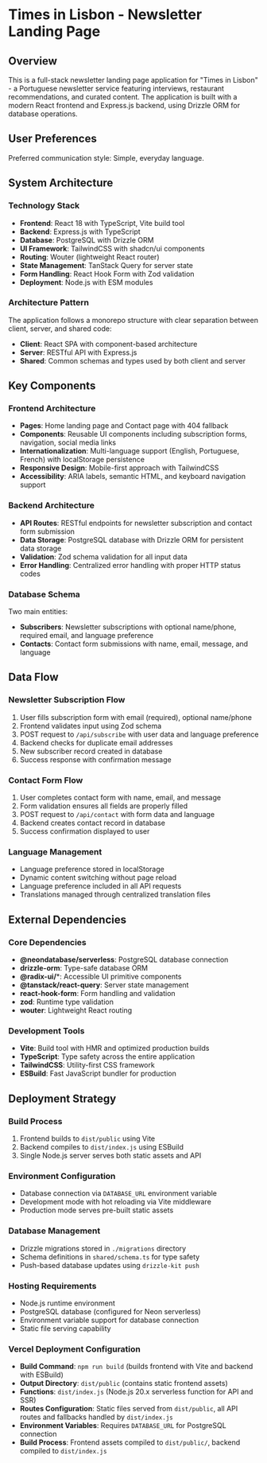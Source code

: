 # Times in Lisbon - Newsletter Landing Page

## Overview

This is a full-stack newsletter landing page application for "Times in Lisbon" - a Portuguese newsletter service featuring interviews, restaurant recommendations, and curated content. The application is built with a modern React frontend and Express.js backend, using Drizzle ORM for database operations.

## User Preferences

Preferred communication style: Simple, everyday language.

## System Architecture

### Technology Stack
- **Frontend**: React 18 with TypeScript, Vite build tool
- **Backend**: Express.js with TypeScript
- **Database**: PostgreSQL with Drizzle ORM
- **UI Framework**: TailwindCSS with shadcn/ui components
- **Routing**: Wouter (lightweight React router)
- **State Management**: TanStack Query for server state
- **Form Handling**: React Hook Form with Zod validation
- **Deployment**: Node.js with ESM modules

### Architecture Pattern
The application follows a monorepo structure with clear separation between client, server, and shared code:
- **Client**: React SPA with component-based architecture
- **Server**: RESTful API with Express.js
- **Shared**: Common schemas and types used by both client and server

## Key Components

### Frontend Architecture
- **Pages**: Home landing page and Contact page with 404 fallback
- **Components**: Reusable UI components including subscription forms, navigation, social media links
- **Internationalization**: Multi-language support (English, Portuguese, French) with localStorage persistence
- **Responsive Design**: Mobile-first approach with TailwindCSS
- **Accessibility**: ARIA labels, semantic HTML, and keyboard navigation support

### Backend Architecture
- **API Routes**: RESTful endpoints for newsletter subscription and contact form submission
- **Data Storage**: PostgreSQL database with Drizzle ORM for persistent data storage
- **Validation**: Zod schema validation for all input data
- **Error Handling**: Centralized error handling with proper HTTP status codes

### Database Schema
Two main entities:
- **Subscribers**: Newsletter subscriptions with optional name/phone, required email, and language preference
- **Contacts**: Contact form submissions with name, email, message, and language

## Data Flow

### Newsletter Subscription Flow
1. User fills subscription form with email (required), optional name/phone
2. Frontend validates input using Zod schema
3. POST request to `/api/subscribe` with user data and language preference
4. Backend checks for duplicate email addresses
5. New subscriber record created in database
6. Success response with confirmation message

### Contact Form Flow
1. User completes contact form with name, email, and message
2. Form validation ensures all fields are properly filled
3. POST request to `/api/contact` with form data and language
4. Backend creates contact record in database
5. Success confirmation displayed to user

### Language Management
- Language preference stored in localStorage
- Dynamic content switching without page reload
- Language preference included in all API requests
- Translations managed through centralized translation files

## External Dependencies

### Core Dependencies
- **@neondatabase/serverless**: PostgreSQL database connection
- **drizzle-orm**: Type-safe database ORM
- **@radix-ui/***: Accessible UI primitive components
- **@tanstack/react-query**: Server state management
- **react-hook-form**: Form handling and validation
- **zod**: Runtime type validation
- **wouter**: Lightweight React routing

### Development Tools
- **Vite**: Build tool with HMR and optimized production builds
- **TypeScript**: Type safety across the entire application
- **TailwindCSS**: Utility-first CSS framework
- **ESBuild**: Fast JavaScript bundler for production

## Deployment Strategy

### Build Process
1. Frontend builds to `dist/public` using Vite
2. Backend compiles to `dist/index.js` using ESBuild
3. Single Node.js server serves both static assets and API

### Environment Configuration
- Database connection via `DATABASE_URL` environment variable
- Development mode with hot reloading via Vite middleware
- Production mode serves pre-built static assets

### Database Management
- Drizzle migrations stored in `./migrations` directory
- Schema definitions in `shared/schema.ts` for type safety
- Push-based database updates using `drizzle-kit push`

### Hosting Requirements
- Node.js runtime environment
- PostgreSQL database (configured for Neon serverless)
- Environment variable support for database connection
- Static file serving capability

### Vercel Deployment Configuration
- **Build Command**: `npm run build` (builds frontend with Vite and backend with ESBuild)
- **Output Directory**: `dist/public` (contains static frontend assets)
- **Functions**: `dist/index.js` (Node.js 20.x serverless function for API and SSR)
- **Routes Configuration**: Static files served from `dist/public`, all API routes and fallbacks handled by `dist/index.js`
- **Environment Variables**: Requires `DATABASE_URL` for PostgreSQL connection
- **Build Process**: Frontend assets compiled to `dist/public/`, backend compiled to `dist/index.js`